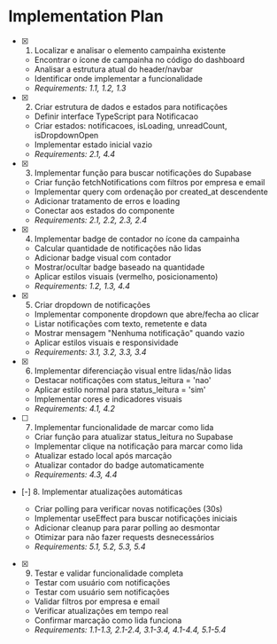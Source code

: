 # Implementation Plan

- [x] 1. Localizar e analisar o elemento campainha existente



  - Encontrar o ícone de campainha no código do dashboard
  - Analisar a estrutura atual do header/navbar
  - Identificar onde implementar a funcionalidade
  - _Requirements: 1.1, 1.2, 1.3_

- [x] 2. Criar estrutura de dados e estados para notificações


  - Definir interface TypeScript para Notificacao
  - Criar estados: notificacoes, isLoading, unreadCount, isDropdownOpen
  - Implementar estado inicial vazio
  - _Requirements: 2.1, 4.4_

- [x] 3. Implementar função para buscar notificações do Supabase


  - Criar função fetchNotifications com filtros por empresa e email
  - Implementar query com ordenação por created_at descendente
  - Adicionar tratamento de erros e loading
  - Conectar aos estados do componente
  - _Requirements: 2.1, 2.2, 2.3, 2.4_

- [x] 4. Implementar badge de contador no ícone da campainha


  - Calcular quantidade de notificações não lidas
  - Adicionar badge visual com contador
  - Mostrar/ocultar badge baseado na quantidade
  - Aplicar estilos visuais (vermelho, posicionamento)
  - _Requirements: 1.2, 1.3, 4.4_

- [x] 5. Criar dropdown de notificações


  - Implementar componente dropdown que abre/fecha ao clicar
  - Listar notificações com texto, remetente e data
  - Mostrar mensagem "Nenhuma notificação" quando vazio
  - Aplicar estilos visuais e responsividade
  - _Requirements: 3.1, 3.2, 3.3, 3.4_

- [x] 6. Implementar diferenciação visual entre lidas/não lidas


  - Destacar notificações com status_leitura = 'nao'
  - Aplicar estilo normal para status_leitura = 'sim'
  - Implementar cores e indicadores visuais
  - _Requirements: 4.1, 4.2_



- [ ] 7. Implementar funcionalidade de marcar como lida
  - Criar função para atualizar status_leitura no Supabase
  - Implementar clique na notificação para marcar como lida
  - Atualizar estado local após marcação
  - Atualizar contador do badge automaticamente
  - _Requirements: 4.3, 4.4_


- [-] 8. Implementar atualizações automáticas

  - Criar polling para verificar novas notificações (30s)
  - Implementar useEffect para buscar notificações iniciais
  - Adicionar cleanup para parar polling ao desmontar
  - Otimizar para não fazer requests desnecessários
  - _Requirements: 5.1, 5.2, 5.3, 5.4_


- [x] 9. Testar e validar funcionalidade completa

  - Testar com usuário com notificações
  - Testar com usuário sem notificações
  - Validar filtros por empresa e email
  - Verificar atualizações em tempo real
  - Confirmar marcação como lida funciona
  - _Requirements: 1.1-1.3, 2.1-2.4, 3.1-3.4, 4.1-4.4, 5.1-5.4_